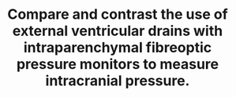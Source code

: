 ---
title: "Compare and contrast the use of external ventricular drains with intraparenchymal fibreoptic pressure monitors to measure intracranial pressure."
entityType: SAQ
exam: PEX
college: CICM
year: 2024
sitting: A
question: 18
passRate: 38
EC_expectedDomains:
- "accurate explanation of the mechanism of measurement for each device"
- "head to head comparison of the differences and similarities in utility, accuracy, global versus regional measurements, calibration, drift and dampening"
- "comparison of potential complications"
EC_extraCredit:
EC_errorsCommon:
---